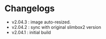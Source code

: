 # Changelogs

 - v2.04.3 : image auto-resized.
 - v2.04.2 : sync with original slimbox2 version
 - v2.04.1 : initial build